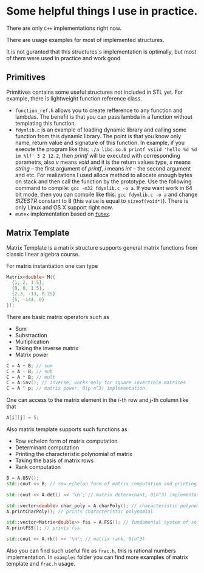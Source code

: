 # Some helpful things I use in practice.
There are only `C++` implementations right now.

There are usage examples for most of implemented structures. 

It is not guranted that this structures`s implementation is optimally, but most of them were used in practice and work good.

## Primitives
Primitives contains some useful structures not included in STL yet. For example, there is lightweight function reference class.

+ ```function_ref.h``` allows you to create refference to any function and lambdas. The benefit is that you can pass lambda in a function without templating this function.
+ ```fdymlib.c``` is an example of loading dynamic library and calling some function from this dynamic library. The point is that you know only name, return value and signature of this function. In example, if you execute the program like this: ```./a libc.so.6 printf vsiid 'hello %d %d im %lf' 3 2 12.2```, then *printf* will be executed with corresponding parametrs, also *v* means *void* and it is the return values type, *s* means *string* – the first argument of *printf*, *i* means *int* – the second argument and etc. For realizations I used alloca method to allocate enough bytes on stack and then call the function by the prototype. Use the following command to compile: ```gcc -m32 fdymlib.c -o a```. If you want work in 64 bit mode, then you can compile like this: ```gcc fdymlib.c -o a``` and change *SIZESTR* constant to 8 (this value is equal to `sizeof(void*)`). There is only Linux and OS X support right now.  
+ ```mutex``` implementation based on [`futex`](https://en.wikipedia.org/wiki/Futex).
## Matrix Template
Matrix Template is a matrix structure supports general matrix functions from classic linear algebra course.

For matrix instantiation one can type 
```C++
Matrix<double> M({
  {1, 2, 1.5},
  {0, 0, 1.5},
  {2.3, -13, 0.25}
  {5, -144, 0}
});
```
There are basic matrix operators such as 
+ Sum
+ Substraction
+ Multiplication
+ Taking the inverse matrix
+ Matrix power
```C++
C = A + B; // sum
C = A - B; // sub
C = A * B; // mult
C = A.inv(); // inverse, works only for square invertible matrices
C = A ^ p; // matrix power, O(p n^3) implementation.
```

One can access to the matrix element in the $i$-th row and $j$-th column like that
```C++
A[i][j] = 5;
```

Also matrix template supports such functions as 
+ Row echelon form of matrix computation
+ Determinant computation
+ Printing the characteristic polynomial of matrix
+ Taking the basis of matrix rows
+ Rank computation
```C++
B = A.USV();
std::cout << B; // row echelon form of matrix computation and printing

std::cout << A.det() << '\n'; // matrix determinant, O(n^3) implementation

std::vector<double> char_poly = A.charPoly(); // characteristic polynomial, O(2^n n^2) implementation
A.printCharPoly(); // prints characteristic polynomial

std::vector<Matrix<double>> fss = A.FSS(); // fundamental system of solutions, or rows basis
A.printFSS(); // prints fss

std::cout << A.rk() << '\n'; // matrix rank, O(n^3)
```

Also you can find such useful file as ```frac.h```, this is rational numbers implementation.
In ```examples``` folder you can find more examples of matrix template and ```frac.h``` usage.
